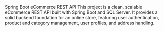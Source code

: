 Spring Boot eCommerce REST API
This project is a clean, scalable eCommerce REST API built with Spring Boot and SQL Server. It provides a solid backend foundation for an online store, featuring user authentication, product and category management, user profiles, and address handling.
